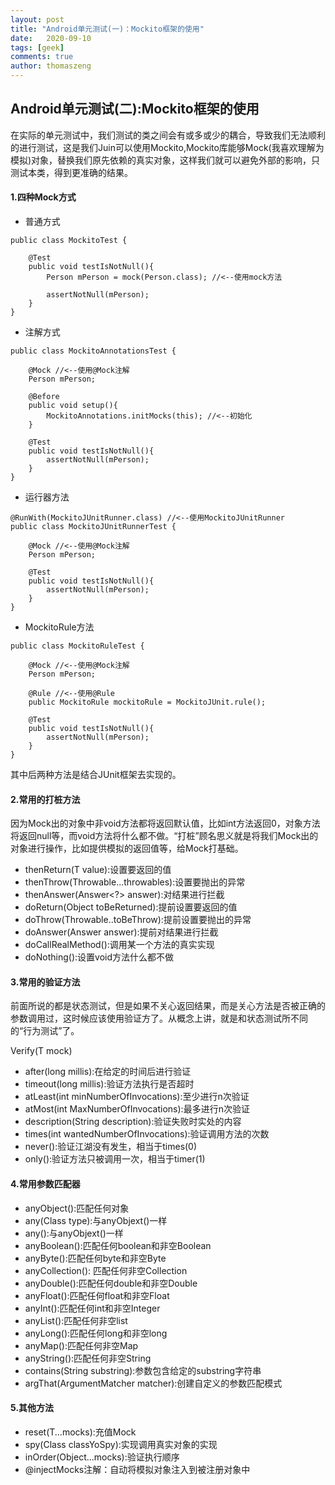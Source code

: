 ```yaml
---
layout: post
title: "Android单元测试(一)：Mockito框架的使用"
date:   2020-09-10
tags: [geek]
comments: true
author: thomaszeng
---
```

## Android单元测试(二):Mockito框架的使用
在实际的单元测试中，我们测试的类之间会有或多或少的耦合，导致我们无法顺利的进行测试，这是我们Juin可以使用Mockito,Mockito库能够Mock(我喜欢理解为模拟)对象，替换我们原先依赖的真实对象，这样我们就可以避免外部的影响，只测试本类，得到更准确的结果。

#### 1.四种Mock方式
+ 普通方式
```
public class MockitoTest {

    @Test
    public void testIsNotNull(){
        Person mPerson = mock(Person.class); //<--使用mock方法

        assertNotNull(mPerson);
    }
}
```
+ 注解方式
```
public class MockitoAnnotationsTest {

    @Mock //<--使用@Mock注解
    Person mPerson;

    @Before
    public void setup(){
        MockitoAnnotations.initMocks(this); //<--初始化
    }

    @Test
    public void testIsNotNull(){
        assertNotNull(mPerson);
    }
}
```
+ 运行器方法
```
@RunWith(MockitoJUnitRunner.class) //<--使用MockitoJUnitRunner
public class MockitoJUnitRunnerTest {

    @Mock //<--使用@Mock注解
    Person mPerson;

    @Test
    public void testIsNotNull(){
        assertNotNull(mPerson);
    }
}
```
+ MockitoRule方法
```
public class MockitoRuleTest {

    @Mock //<--使用@Mock注解
    Person mPerson;

    @Rule //<--使用@Rule
    public MockitoRule mockitoRule = MockitoJUnit.rule();

    @Test
    public void testIsNotNull(){
        assertNotNull(mPerson);
    }
}
```
其中后两种方法是结合JUnit框架去实现的。
#### 2.常用的打桩方法
因为Mock出的对象中非void方法都将返回默认值，比如int方法返回0，对象方法将返回null等，而void方法将什么都不做。“打桩”顾名思义就是将我们Mock出的对象进行操作，比如提供模拟的返回值等，给Mock打基础。
+ thenReturn(T value):设置要返回的值
+ thenThrow(Throwable...throwables):设置要抛出的异常
+ thenAnswer(Answer<?> answer):对结果进行拦截
+ doReturn(Object toBeReturned):提前设置要返回的值
+ doThrow(Throwable..toBeThrow):提前设置要抛出的异常
+ doAnswer(Answer answer):提前对结果进行拦截
+ doCallRealMethod():调用某一个方法的真实实现
+ doNothing():设置void方法什么都不做

#### 3.常用的验证方法
前面所说的都是状态测试，但是如果不关心返回结果，而是关心方法是否被正确的参数调用过，这时候应该使用验证方了。从概念上讲，就是和状态测试所不同的“行为测试”了。

Verify(T mock)
+ after(long millis):在给定的时间后进行验证
+ timeout(long millis):验证方法执行是否超时
+ atLeast(int minNumberOfInvocations):至少进行n次验证
+ atMost(int MaxNumberOfInvocations):最多进行n次验证
+ description(String description):验证失败时实处的内容
+ times(int wantedNumberOfInvocations):验证调用方法的次数
+ never():验证江湖没有发生，相当于times(0)
+ only():验证方法只被调用一次，相当于timer(1)

#### 4.常用参数匹配器
+ anyObject():匹配任何对象
+ any(Class<T> type):与anyObjext()一样
+ any():与anyObjext()一样
+ anyBoolean():匹配任何boolean和非空Boolean
+ anyByte():匹配任何byte和非空Byte
+ anyCollection(): 匹配任何非空Collection
+ anyDouble():匹配任何double和非空Double
+ anyFloat():匹配任何float和非空Float
+ anyInt():匹配任何int和非空Integer
+ anyList():匹配任何非空list
+ anyLong():匹配任何long和非空long
+ anyMap():匹配任何非空Map
+ anyString():匹配任何非空String 
+ contains(String substring):参数包含给定的substring字符串
+ argThat(ArgumentMatcher <T> matcher):创建自定义的参数匹配模式

#### 5.其他方法
+ reset(T...mocks):充值Mock
+ spy(Class<T> classYoSpy):实现调用真实对象的实现
+ inOrder(Object...mocks):验证执行顺序
+ @injectMocks注解：自动将模拟对象注入到被注册对象中




